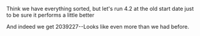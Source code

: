 Think we have everything sorted, but let's run 4.2 at the old start date just to be sure
it performs a little better

And indeed we get 2039227--Looks like even more than we had before. 